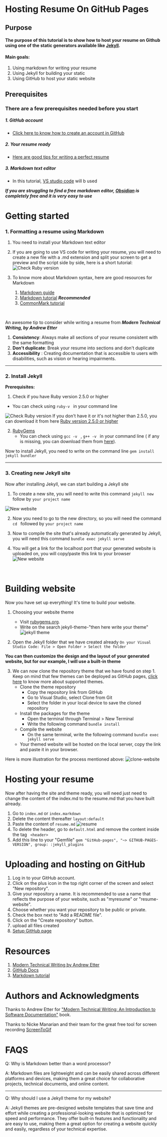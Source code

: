 # Hosting Resume On GitHub Pages


## Purpose

#### The purpose of this tutorial is to show how to host your resume on Github using one of the static generators available like [Jekyll](https://jekyllrb.com/).


#### Main goals:
1. Using markdown for writing your resume 
2.  Using Jekyll for building your static
3.  Using GitHub to host your static website

## Prerequisites

### There are a few prerequisites needed before you start 

##### 1.  GitHub account
   - [Click here to know how to create an account in GitHub](https://docs.github.com/en/get-started/signing-up-for-github/signing-up-for-a-new-github-account)

##### 2. Your resume ready 
   - [Here are good tips for writing a perfect resume](https://www.jobbank.gc.ca/findajob/resources/write-good-resume)

##### 3. Markdown text editor
 * In this tutorial, [VS studio code](https://code.visualstudio.com/) will b used

   
**_If you are struggling to find a free markdown editor,  [Obsidian](https://obsidian.md/) is completely free and it is very easy to use_**

# Getting started

### 1. Formatting a resume using Markdown
1. You need to install your Markdown text editor

2. If you are going to use VS code for writing your resume, you will need to create a new file with a .md extension and split your screen to get a preview and the script side by side, here is a short tutorial:
  ![Check Ruby version](create-resume.gif)

3. To know more about Markdown syntax, here are good resources for Markdown 
   1. [Markdown guide](https://www.markdownguide.org/)
   2. [Markdown tutorial](https://www.markdowntutorial.com/) **_Recommended_** 
   3. [CommonMark tutorial](https://commonmark.org/help/tutorial/) 

    &nbsp;

An awesome tip to consider while writing a resume from _**Modern Technical Writing, by Andrew Etter**_ 
1. **Consistency**: Always make all sections of your resume consistent with the same formatting
2. **Don't duplicate**: Break your resume into sections and don't duplicate
3. **Accessibility** : Creating documentation that is accessible to users with disabilities, such as vision or hearing impairments.

---

### 2. Install Jekyll
**Prerequisites:**
1. Check if you have Ruby version 2.5.0 or higher
  - You can check using ```ruby-v ``` in your command line

  ![Check Ruby version](check-ruby-version.gif)
  If you don't have it or it's not higher than 2.5.0, you can download it from here [Ruby version 2.5.0 or higher](https://www.ruby-lang.org/en/downloads/)

2. [RubyGems](https://rubygems.org/pages/download)
   - You can check using ```gcc -v ``` ,  ```g++ -v ``` in your command line ( if any is missing, you can download them from [here](https://gcc.gnu.org/install/)).


Now to install Jekyll, you need to write on the command line ```gem install jekyll bundler ```


---

### 3. Creating new Jekyll site
Now after installing Jekyll, we can start building a Jekyll site

 1. To create a new site, you will need to write this command ```jekyll new ``` follow by ```your project name ```

  ![New website](building-site.gif)

  2. Now you need to go to the new directory, so you will need the command ```cd ``` followed by ```your project name ```
  3. Now to compile the site that's already automatically generated by Jekyll, you will need this command  ```bundle exec jekyll serve ```
  
  4. You will get a link for the localhost port that your generated website is uploaded on, you will copy/paste this link to your browser
    ![New website](host-server.gif)


&nbsp;

# Building website

Now you have set up everything! It's time to build your website.

1. Choosing your website theme 
   - Visit [rubygems.org](https://rubygems.org/).
   - Write on the search jekyll-theme-"then here write your theme"
   ![jekyll theme](jekyll-theme.gif)
   

2. Open the Jekyll folder that we have created already ``` On your Visual Studio Code: File > Open Folder > Select the folder  ``` 

**You can then customize the design and the layout of your generated website, but for our example, I will use a built-in theme**

3. We can now clone the repository theme that we have found on step 1. Keep on mind that few themes can be deployed as GitHub pages, [click here](https://pages.github.com/themes/) to know more about supported themes.
   - Clone the theme repository
      - Copy the repository link from GitHub
      - Go to Visual Studio, select Clone from Git
      - Select the folder in your local device to save the cloned repository
   - Install the packages for the theme
      - Open the terminal through Terminal > New Terminal
      -  Write the following command  ```bundle install```
   - Compile the website
     - On the same terminal, write the following command ```bundle exec jekyll serve```
   - Your themed website will be hosted on the local server, copy the link and paste it in your browser.


Here is more illustration for the process mentioned above:
   ![clone-website](clone.gif)

# Hosting your resume

Now after having the site and theme ready, you will need just need to change the content of the index.md to the resume.md that you have built already.

1. Go to ```index.md``` or ```index.markdown``` 
2. Delete the content thereafter ```layout:default```
3. Paste the content of ```resume.md```
   ![resume](resume.gif)
4. To delete the header, go to ```default.html``` and remove the content inside the tag ``` <header>``` 
5. Add this line to your "Gemfile" 
```gem "GitHub-pages", "~> GITHUB-PAGES-VERSION", group: :jekyll_plugins```



# Uploading and hosting  on GitHub
1. Log in to your GitHub account.
2. Click on the plus icon in the top right corner of the screen and select "New repository".
3. Give your repository a name. It is recommended to use a name that reflects the purpose of your website, such as "myresume" or "resume-website".
4. Choose whether you want your repository to be public or private.
5. Check the box next to "Add a README file".
6. Click on the "Create repository" button.
7. upload all files created
8. [Setup GitHub page](https://www.youtube.com/watch?v=QyFcl_Fba-k)


# Resources
1. [Modern Technical Writing by Andrew Etter ](https://www.amazon.ca/Modern-Technical-Writing-Introduction-Documentation-ebook/dp/B01A2QL9SS)
2. [GitHub Docs](https://docs.github.com/en/get-started/quickstart/hello-world)
3. [Markdown tutorial](https://www.markdowntutorial.com/)

# Authors and Acknowledgments
Thanks to Andrew Etter for ["Modern Technical Writing: An Introduction to Software Documentation"](https://www.amazon.ca/Modern-Technical-Writing-Introduction-Documentation-ebook/dp/B01A2QL9SS) book.

Thanks to Nicke Manarian and their team for the great free tool for screen recording [ScreenToGif](https://github.com/NickeManarin/ScreenToGif)

# FAQS
Q: Why is Markdown better than a word
processor?

A: Markdown files are lightweight and can be easily shared across different platforms and devices, making them a great choice for collaborative projects, technical documents, and online content.

---
Q: Why should I use a Jekyll theme for my website?

A: Jekyll themes are pre-designed website templates that save time and effort while creating a professional-looking website that is optimized for speed and performance. They offer built-in features and functionality and are easy to use, making them a great option for creating a website quickly and easily, regardless of your technical expertise.





